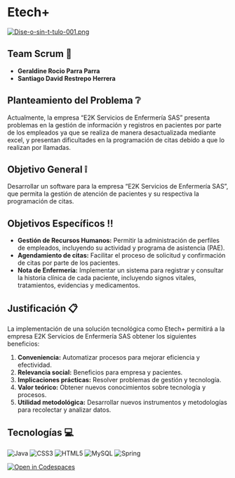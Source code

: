 # Etech+
[![Dise-o-sin-t-tulo-001.png](https://i.postimg.cc/HnMMvhc2/Dise-o-sin-t-tulo-001.png)](https://postimg.cc/vxQDcXvg)

## Team Scrum 👥
* **Geraldine Rocio Parra Parra**
* **Santiago David Restrepo Herrera**

## Planteamiento del Problema ❔
Actualmente, la empresa “E2K Servicios de Enfermería SAS” presenta problemas en la gestión de información y registros en pacientes por parte de los empleados ya que se realiza de manera desactualizada mediante excel, y presentan dificultades en la programación de citas debido a que lo realizan por llamadas.

## Objetivo General ❕
Desarrollar un software para la empresa “E2K Servicios de Enfermería SAS”, que permita la gestión de atención de pacientes y su respectiva la programación de citas.

## Objetivos Específicos ‼
* **Gestión de Recursos Humanos:** Permitir la administración de perfiles de empleados, incluyendo su actividad y programa de asistencia (PAE).
* **Agendamiento de citas:** Facilitar el proceso de solicitud y confirmación de citas por parte de los pacientes.
* **Nota de Enfermería:** Implementar un sistema para registrar y consultar la historia clínica de cada paciente, incluyendo signos vitales, tratamientos, evidencias y medicamentos.

## Justificación 📋
La implementación de una solución tecnológica como Etech+ permitirá a la empresa E2K Servicios de Enfermería SAS obtener los siguientes beneficios:
1. **Conveniencia:** Automatizar procesos para mejorar eficiencia y efectividad.
2. **Relevancia social:** Beneficios para empresa y pacientes.
3. **Implicaciones prácticas:** Resolver problemas de gestión y tecnología.
4. **Valor teórico:** Obtener nuevos conocimientos sobre tecnología y procesos.
5. **Utilidad metodológica:** Desarrollar nuevos instrumentos y metodologías para recolectar y analizar datos.

## Tecnologías 💻
![Java](https://img.shields.io/badge/java-%23ED8B00.svg?style=for-the-badge&logo=openjdk&logoColor=white) ![CSS3](https://img.shields.io/badge/css3-%231572B6.svg?style=for-the-badge&logo=css3&logoColor=white) ![HTML5](https://img.shields.io/badge/html5-%23E34F26.svg?style=for-the-badge&logo=html5&logoColor=white) ![MySQL](https://img.shields.io/badge/mysql-4479A1.svg?style=for-the-badge&logo=mysql&logoColor=white) ![Spring](https://img.shields.io/badge/spring-%236DB33F.svg?style=for-the-badge&logo=spring&logoColor=white)

[![Open in Codespaces](https://classroom.github.com/assets/launch-codespace-2972f46106e565e64193e422d61a12cf1da4916b45550586e14ef0a7c637dd04.svg)](https://classroom.github.com/open-in-codespaces?assignment_repo_id=15519306)

